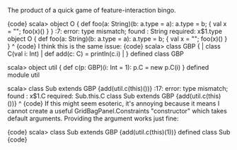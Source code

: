 The product of a quick game of feature-interaction bingo.

{code}
scala> object O { def foo(a: String)(b: a.type = a): a.type = b; { val x = ""; foo(x)() } }
<console>:7: error: type mismatch;
 found   : String
 required: x$1.type
       object O { def foo(a: String)(b: a.type = a): a.type = b; { val x = ""; foo(x)() } }
                                                                                  ^
{code}
I think this is the same issue:
{code}
scala> class GBP {
     | class C(val i: Int)
     | def add(c: C) = println(c.i)
     | }
defined class GBP

scala>  object util { def c(p: GBP)(i: Int = 1): p.C = new p.C(i) }
defined module util

scala> class Sub extends GBP {add(util.c(this)())}
<console>:17: error: type mismatch;
 found   : x$1.C
 required: Sub.this.C
       class Sub extends GBP {add(util.c(this)())}
                                              ^
{code}
If this might seem esoteric, it's annoying because it means I cannot create a useful GridBagPanel.Constraints "constructor" which takes default arguments. Providing the argument works just fine:

{code}
scala> class Sub extends GBP {add(util.c(this)(1))}
defined class Sub
{code}
